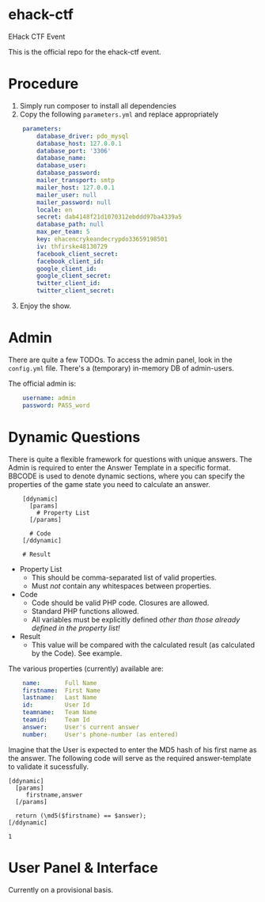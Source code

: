 ehack-ctf
=========

EHack CTF Event

This is the official repo for the ehack-ctf event.

Procedure
=========

1. Simply run composer to install all dependencies
2. Copy the following `parameters.yml` and replace appropriately

```yaml
	parameters:
	    database_driver: pdo_mysql
	    database_host: 127.0.0.1
	    database_port: '3306'
	    database_name: 
	    database_user: 
	    database_password: 
	    mailer_transport: smtp
	    mailer_host: 127.0.0.1
	    mailer_user: null
	    mailer_password: null
	    locale: en
	    secret: dab4148f21d1070312ebddd97ba4339a5
	    database_path: null
	    max_per_team: 5
	    key: ehacencrykeandecrypdo33659198501
	    iv: thfirske48130729
	    facebook_client_secret: 
	    facebook_client_id: 
	    google_client_id: 
	    google_client_secret: 
	    twitter_client_id: 	
	    twitter_client_secret: 
```

3. Enjoy the show.

Admin
=====

There are quite a few TODOs. To access the admin panel, look in the
`config.yml` file. There's a (temporary) in-memory DB of admin-users.

The official admin is:

```yml
	username: admin
	password: PASS_word
```

Dynamic Questions
=================

There is quite a flexible framework for questions with unique answers.
The Admin is required to enter the Answer Template in a specific format.
BBCODE is used to denote dynamic sections, where you can specify the
properties of the game state you need to calculate an answer.

```
	[ddynamic]
	  [params]
	    # Property List
	  [/params]

	  # Code
	[/ddynamic]

	# Result
```

 * Property List
	* This should be comma-separated list of valid properties.
	* Must *not* contain any whitespaces between properties.
 * Code
	* Code should be valid PHP code. Closures are allowed.
	* Standard PHP functions allowed.
	* All variables must be explicitly defined _other than
	  those already defined in the property list!_
 * Result
	* This value will be compared with the calculated result
	  (as calculated by the Code). See example.

The various properties (currently) available are:

```yml
	name:       Full Name
	firstname:  First Name
	lastname:   Last Name
	id:         User Id
	teamname:   Team Name
	teamid:     Team Id
	answer:     User's current answer
	number:     User's phone-number (as entered)
```

Imagine that the User is expected to enter the MD5 hash of his first name
as the answer. The following code will serve as the required answer-template
to validate it sucessfully.

```
[ddynamic]
  [params]
     firstname,answer
  [/params]

  return (\md5($firstname) == $answer);
[/ddynamic]

1
```

User Panel & Interface
======================

Currently on a provisional basis.

